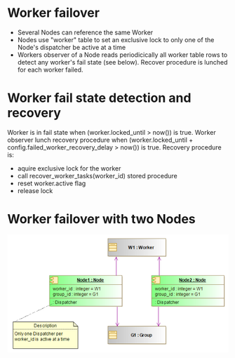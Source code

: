 # Worker failover
* Several Nodes can reference the same Worker
* Nodes use "worker" table to set an exclusive lock to only one of the Node's dispatcher be active at a time
* Workers observer of a Node reads periodicically all worker table rows to detect any worker's fail state (see below). Recover procedure is lunched for each worker failed.

# Worker fail state detection and recovery
Worker is in fail state when (worker.locked_until > now()) is true.
Worker observer lunch recovery procedure when (worker.locked_until + config.failed_worker_recovery_delay > now()) is true.
Recovery procedure is:
- aquire exclusive lock for the worker
- call recover_worker_tasks(worker_id) stored procedure
- reset worker.active flag
- release lock

# Worker failover with two Nodes
![Failover](images/worker_failover.png)

